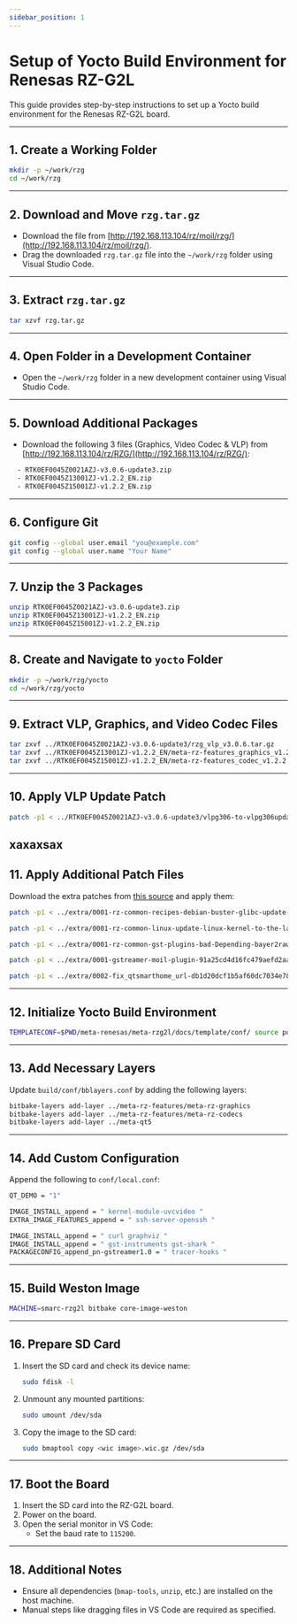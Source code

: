 ```yaml
---
sidebar_position: 1
---
```

# Setup of Yocto Build Environment for Renesas RZ-G2L

This guide provides step-by-step instructions to set up a Yocto build environment for the Renesas RZ-G2L board.

---

## **1. Create a Working Folder**
```bash
mkdir -p ~/work/rzg
cd ~/work/rzg
```

---

## **2. Download and Move `rzg.tar.gz`**
- Download the file from [http://192.168.113.104/rz/moil/rzg/](http://192.168.113.104/rz/moil/rzg/).
- Drag the downloaded `rzg.tar.gz` file into the `~/work/rzg` folder using Visual Studio Code.

---

## **3. Extract `rzg.tar.gz`**
```bash
tar xzvf rzg.tar.gz
```

---

## **4. Open Folder in a Development Container**
- Open the `~/work/rzg` folder in a new development container using Visual Studio Code.

---

## **5. Download Additional Packages**
- Download the following 3 files (Graphics, Video Codec & VLP) from [http://192.168.113.104/rz/RZG/](http://192.168.113.104/rz/RZG/):
``` bash
  - RTK0EF0045Z0021AZJ-v3.0.6-update3.zip
  - RTK0EF0045Z13001ZJ-v1.2.2_EN.zip
  - RTK0EF0045Z15001ZJ-v1.2.2_EN.zip
```
---

## **6. Configure Git**
```bash
git config --global user.email "you@example.com"
git config --global user.name "Your Name"
```

---

## **7. Unzip the 3 Packages**
```bash
unzip RTK0EF0045Z0021AZJ-v3.0.6-update3.zip
unzip RTK0EF0045Z13001ZJ-v1.2.2_EN.zip
unzip RTK0EF0045Z15001ZJ-v1.2.2_EN.zip
```

---

## **8. Create and Navigate to `yocto` Folder**
```bash
mkdir -p ~/work/rzg/yocto
cd ~/work/rzg/yocto
```

---

## **9. Extract VLP, Graphics, and Video Codec Files**
```bash
tar zxvf ../RTK0EF0045Z0021AZJ-v3.0.6-update3/rzg_vlp_v3.0.6.tar.gz
tar zxvf ../RTK0EF0045Z13001ZJ-v1.2.2_EN/meta-rz-features_graphics_v1.2.2.tar.gz
tar zxvf ../RTK0EF0045Z15001ZJ-v1.2.2_EN/meta-rz-features_codec_v1.2.2.tar.gz
```

---

## **10. Apply VLP Update Patch**
```bash
patch -p1 < ../RTK0EF0045Z0021AZJ-v3.0.6-update3/vlpg306-to-vlpg306update3.patch
```
xaxaxsax
---

## **11. Apply Additional Patch Files**
Download the extra patches from [this source](https://m11158002.github.io/moil-renesas/docs/note/renesas/rzg) and apply them:
```bash
patch -p1 < ../extra/0001-rz-common-recipes-debian-buster-glibc-update-to-v2.2.patch

patch -p1 < ../extra/0001-rz-common-linux-update-linux-kernel-to-the-latest-re.patch

patch -p1 < ../extra/0001-rz-common-gst-plugins-bad-Depending-bayer2raw-if-lay.patch

patch -p1 < ../extra/0001-gstreamer-moil-plugin-91a25cd4d16fc479aefd2aa853466770.patch

patch -p1 < ../extra/0002-fix_qtsmarthome_url-db1d20dcf1b5af60dc7034e78271ddc2.patch
```

---

## **12. Initialize Yocto Build Environment**
```bash
TEMPLATECONF=$PWD/meta-renesas/meta-rzg2l/docs/template/conf/ source poky/oe-init-build-env build
```

---

## **13. Add Necessary Layers**
Update `build/conf/bblayers.conf` by adding the following layers:
```bash
bitbake-layers add-layer ../meta-rz-features/meta-rz-graphics
bitbake-layers add-layer ../meta-rz-features/meta-rz-codecs
bitbake-layers add-layer ../meta-qt5
```

---

## **14. Add Custom Configuration**
Append the following to `conf/local.conf`:
```bash
QT_DEMO = "1"

IMAGE_INSTALL_append = " kernel-module-uvcvideo "
EXTRA_IMAGE_FEATURES_append = " ssh-server-openssh "

IMAGE_INSTALL_append = " curl graphviz "
IMAGE_INSTALL_append = " gst-instruments gst-shark "
PACKAGECONFIG_append_pn-gstreamer1.0 = " tracer-hooks "
```

---

## **15. Build Weston Image**
```bash
MACHINE=smarc-rzg2l bitbake core-image-weston
```

---

## **16. Prepare SD Card**
1. Insert the SD card and check its device name:
   ```bash
   sudo fdisk -l
   ```
2. Unmount any mounted partitions:
   ```bash
   sudo umount /dev/sda
   ```
3. Copy the image to the SD card:
   ```bash
   sudo bmaptool copy <wic image>.wic.gz /dev/sda
   ```

---

## **17. Boot the Board**
1. Insert the SD card into the RZ-G2L board.
2. Power on the board.
3. Open the serial monitor in VS Code:
   - Set the baud rate to `115200`.

---

## **18. Additional Notes**
- Ensure all dependencies (`bmap-tools`, `unzip`, etc.) are installed on the host machine.
- Manual steps like dragging files in VS Code are required as specified.
```
